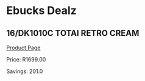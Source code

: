 
# Ebucks Dealz
## 16/DK1010C TOTAI RETRO CREAM
[Product Page](https://www.ebucks.com/web/shop/productSelected.do?prodId=1191170359&catId=1157551316)

Price: R1699.00

Savings: 201.0


	